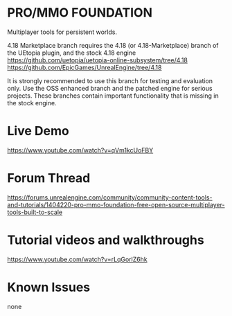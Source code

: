 # PRO/MMO FOUNDATION
Multiplayer tools for persistent worlds.

4.18 Marketplace branch requires the 4.18 (or 4.18-Marketplace) branch of the UEtopia plugin, and the stock 4.18 engine
https://github.com/uetopia/uetopia-online-subsystem/tree/4.18
https://github.com/EpicGames/UnrealEngine/tree/4.18

It is strongly recommended to use this branch for testing and evaluation only.  Use the OSS enhanced branch and the patched engine for serious projects.  These branches contain important functionality that is missing in the stock engine.

# Live Demo
https://www.youtube.com/watch?v=qVm1kcUoFBY

# Forum Thread
https://forums.unrealengine.com/community/community-content-tools-and-tutorials/1404220-pro-mmo-foundation-free-open-source-multiplayer-tools-built-to-scale

# Tutorial videos and walkthroughs
https://www.youtube.com/watch?v=rLqGorlZ6hk

# Known Issues
none
